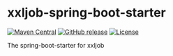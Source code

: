 # xxljob-spring-boot-starter
[![Maven Central](https://maven-badges.herokuapp.com/maven-central/cn.smilevers/tns-all/badge.svg)](http://search.maven.org/#search%7Cga%7C1%7Cg%3A%22cn.smilevers%22)
[![GitHub release](https://img.shields.io/badge/release-download-orange.svg)](https://github.com/jerrysearch/tns/releases)
[![License](https://img.shields.io/badge/license-Apache%202-4EB1BA.svg)](https://www.apache.org/licenses/LICENSE-2.0.html)

The spring-boot-starter for xxljob
